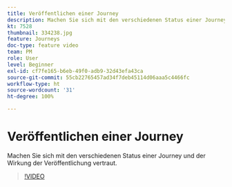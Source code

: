```yaml
---
title: Veröffentlichen einer Journey
description: Machen Sie sich mit den verschiedenen Status einer Journey und der Wirkung der Veröffentlichung vertraut.
kt: 7528
thumbnail: 334238.jpg
feature: Journeys
doc-type: feature video
team: PM
role: User
level: Beginner
exl-id: cf7fe165-b6eb-49f0-adb9-32d43efa43ca
source-git-commit: 55cb22765457ad34f7deb45114d06aaa5c4466fc
workflow-type: ht
source-wordcount: '31'
ht-degree: 100%

---
```


# Veröffentlichen einer Journey

Machen Sie sich mit den verschiedenen Status einer Journey und der Wirkung der Veröffentlichung vertraut.

>[!VIDEO](https://video.tv.adobe.com/v/334238?quality=12)
